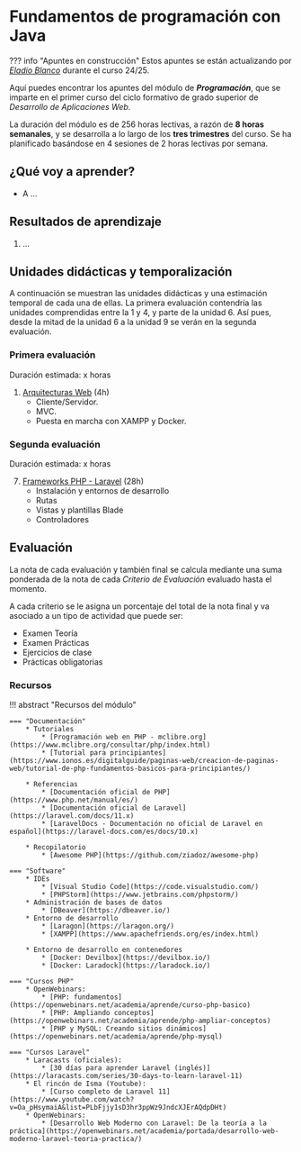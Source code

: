 # Fundamentos de programación con Java

??? info "Apuntes en construcción"
    Estos apuntes se están actualizando por [*Eladio Blanco*](https://x.com/eladioblanco) durante el curso 24/25.

Aquí puedes encontrar los apuntes del módulo de ***Programación***, que se imparte en el primer curso del ciclo formativo de grado superior de *Desarrollo de Aplicaciones Web*.

La duración del módulo es de 256 horas lectivas, a razón de **8 horas semanales**, y se desarrolla a lo largo de los **tres trimestres** del curso. Se ha planificado basándose en 4 sesiones de 2 horas lectivas por semana.

## ¿Qué voy a aprender?

* A ...

## Resultados de aprendizaje

1. ...

## Unidades didácticas y temporalización

A continuación se muestran las unidades didácticas y una estimación temporal de cada una de ellas.
La primera evaluación contendría las unidades comprendidas entre la 1 y 4, y parte de la unidad 6. Así pues, desde la mitad de la  unidad 6 a la unidad 9 se verán en la segunda evaluación.

### Primera evaluación

Duración estimada: x horas

1. [Arquitecturas Web](01arquitecturas.md) (4h)
    * Cliente/Servidor.
    * MVC.
    * Puesta en marcha con XAMPP y Docker.

### Segunda evaluación

Duración estimada: x horas

7. [Frameworks PHP - Laravel](07frameworks.md) (28h)
    * Instalación y entornos de desarrollo
    * Rutas
    * Vistas y plantillas Blade
    * Controladores

## Evaluación

La nota de cada evaluación y también final se calcula mediante una suma ponderada de la nota de cada *Criterio de Evaluación* evaluado hasta el momento.

A cada criterio se le asigna un porcentaje del total de la nota final y va asociado a un tipo de actividad que puede ser:

- Examen Teoría
- Examen Prácticas
- Ejercicios de clase
- Prácticas obligatorias

### Recursos

!!! abstract "Recursos del módulo"

    === "Documentación"
        * Tutoriales
            * [Programación web en PHP - mclibre.org](https://www.mclibre.org/consultar/php/index.html)
            * [Tutorial para principiantes](https://www.ionos.es/digitalguide/paginas-web/creacion-de-paginas-web/tutorial-de-php-fundamentos-basicos-para-principiantes/)

        * Referencias
            * [Documentación oficial de PHP](https://www.php.net/manual/es/)
            * [Documentación oficial de Laravel](https://laravel.com/docs/11.x)
            * [LaravelDocs - Documentación no oficial de Laravel en español](https://laravel-docs.com/es/docs/10.x)

        * Recopilatorio
            * [Awesome PHP](https://github.com/ziadoz/awesome-php)
    
    === "Software"
        * IDEs
            * [Visual Studio Code](https://code.visualstudio.com/)
            * [PHPStorm](https://www.jetbrains.com/phpstorm/)
        * Administración de bases de datos
            * [DBeaver](https://dbeaver.io/)
        * Entorno de desarrollo
            * [Laragon](https://laragon.org/)
            * [XAMPP](https://www.apachefriends.org/es/index.html)

        * Entorno de desarrollo en contenedores
            * [Docker: Devilbox](https://devilbox.io/)
            * [Docker: Laradock](https://laradock.io/)
    
    === "Cursos PHP"
        * OpenWebinars:
            * [PHP: fundamentos](https://openwebinars.net/academia/aprende/curso-php-basico)
            * [PHP: Ampliando conceptos](https://openwebinars.net/academia/aprende/php-ampliar-conceptos)
            * [PHP y MySQL: Creando sitios dinámicos](https://openwebinars.net/academia/aprende/php-mysql)

    === "Cursos Laravel"
        * Laracasts (oficiales):
            * [30 días para aprender Laravel (inglés)](https://laracasts.com/series/30-days-to-learn-laravel-11)
        * El rincón de Isma (Youtube):
            * [Curso completo de Laravel 11](https://www.youtube.com/watch?v=Oa_pHsymaiA&list=PLbFjjy1sD3hr3ppWz9JndcXJErAQdpDHt)
        * OpenWebinars:
            * [Desarrollo Web Moderno con Laravel: De la teoría a la práctica](https://openwebinars.net/academia/portada/desarrollo-web-moderno-laravel-teoria-practica/)
